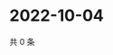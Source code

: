 # 2022-10-04

共 0 条

<!-- BEGIN WEIBO -->
<!-- 最后更新时间 Tue Oct 04 2022 00:31:45 GMT+0800 (China Standard Time) -->

<!-- END WEIBO -->
